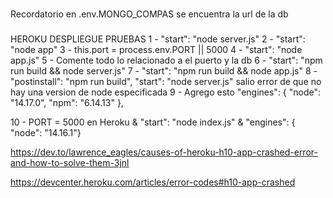 ###
Recordatorio en .env.MONGO_COMPAS se encuentra la url de la db


###
HEROKU DESPLIEGUE PRUEBAS
1 - "start": "node server.js"
2 - "start": "node app"
3 - this.port = process.env.PORT || 5000
4 - "start": "node app.js"
5 - Comente todo lo relacionado a el puerto y la db
6 - "start": "npm run build && node server.js"
7 - "start": "npm run build && node app.js"
8 - "postinstall": "npm run build",  "start": "node server.js"
    salio error de que no hay una version de node especificada
9 - Agrego esto
    "engines": {
    "node": "14.17.0",
    "npm": "6.14.13"
},

10 -   PORT = 5000 en Heroku &   "start": "node index.js" &  "engines": { "node": "14.16.1"}

https://dev.to/lawrence_eagles/causes-of-heroku-h10-app-crashed-error-and-how-to-solve-them-3jnl

https://devcenter.heroku.com/articles/error-codes#h10-app-crashed


